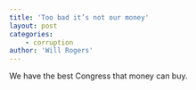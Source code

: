 ```yaml
---
title: 'Too bad it’s not our money'
layout: post
categories:
    - corruption
author: 'Will Rogers'
---
```


We have the best Congress that money can buy.